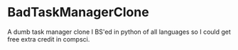 # BadTaskManagerClone
A dumb task manager clone I BS'ed in python of all languages so I could get free extra credit in compsci.
